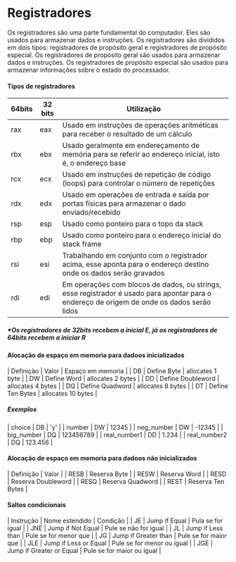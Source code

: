 # Registradores

Os registradores são uma parte fundamental do computador. Eles são usados para armazenar dados e instruções. Os registradores são divididos em dois tipos: registradores de propósito geral e registradores de propósito especial. Os registradores de propósito geral são usados para armazenar dados e instruções. Os registradores de propósito especial são usados para armazenar informações sobre o estado do processador.

#### Tipos de registradores

| 64bits | 32 bits | Utilização |
| ------------- | ------------- | ------------- |
| rax | eax | Usado em instruções de operações aritméticas para receber o resultado de um cálculo |
| rbx | ebx | Usado geralmente em endereçamento de memória para se referir ao endereço inicial, isto é, o endereço base |
| rcx | ecx | Usado em instruções de repetição de código (loops) para controlar o número de repetições |
| rdx | edx | Usado em operações de entrada e saída por portas físicas para armazenar o dado enviado/recebido |
| rsp | esp | Usado como ponteiro para o topo da stack |
| rbp | ebp | Usado como ponteiro para o endereço inicial do stack frame |
| rsi | esi | Trabalhando em conjunto com o registrador acima, esse aponta para o endereço destino onde os dados serão gravados |
| rdi | edi | Em operações com blocos de dados, ou strings, esse registrador é usado para apontar para o endereço de origem de onde os dados serão lidos |

##### *Os registradores de 32bits recebem a inicial **E**, já os registradores de 64bits recebem a iniciar **R**

#### Alocação de espaço em memoria para dadoos inicializados

| Definição | Valor |	Espaço em memoria |
| DB	    | Define Byte	    | allocates 1 byte |
| DW	    | Define Word	    | allocates 2 bytes |
| DD	    | Define Doubleword	| allocates 4 bytes |
| DQ	    | Define Quadword	| allocates 8 bytes |
| DT	    | Define Ten Bytes  | allocates 10 bytes |

##### Exemplos

| choice		    | DB	| 'y' | 
| number		    | DW	| 12345 | 
| neg_number	    | DW	| -12345 | 
| big_number	    | DQ	| 123456789 | 
| real_number1	    | DD	| 1.234 | 
| real_number2	    | DQ	| 123.456 |

#### Alocação de espaço em memoria para dadoos não inicializados

| Definição | Valor |
| RESB	    | Reserva Byte	    |
| RESW	    | Reserva Word	    |
| RESD	    | Reserva Doubleword	|
| RESQ	    | Reserva Quadword	|
| REST	    | Reserva Ten Bytes  |

#### Saltos condicionais

| Instrução | Nome estendido | Condição |
| JE | Jump if Equal | Pula se for igual |
| JNE | Jump if Not Equal | Pule se não for igual |
| JL | Jump if Less than | Pule se for menor que |
| JG | Jump if Greater than | Pule se for maior que |
| JLE | Jump if Less or Equal | Pule se for menor ou igual | 
| JGE | Jump if Greater or Equal | Pule se for maior ou igual |